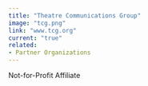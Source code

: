 ```yaml
---
title: "Theatre Communications Group"
image: "tcg.png"
link: "www.tcg.org"
current: "true"
related:
- Partner Organizations
---
```

Not-for-Profit Affiliate
